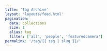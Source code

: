 ```yaml
---
title: 'Tag Archive'
layout: 'layouts/feed.html'
pagination:
  data: collections
  size: 1
  alias: tag
  filter: ['all', 'people', 'featuredcamera']
permalink: '/tag/{{ tag | slug }}/'
---
```



